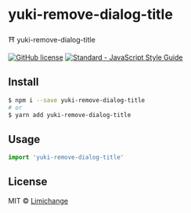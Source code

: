 # yuki-remove-dialog-title
⛩ yuki-remove-dialog-title

[![GitHub license](https://img.shields.io/badge/license-MIT-blue.svg?style=flat-square)](https://raw.githubusercontent.com/limichange/yuki-git-commit/master/LICENSE)
[![Standard - JavaScript Style Guide](https://img.shields.io/badge/code%20style-standard-brightgreen.svg?style=flat-square)](http://standardjs.com/)

## Install
```bash
$ npm i --save yuki-remove-dialog-title
# or
$ yarn add yuki-remove-dialog-title
```

## Usage
```js
import 'yuki-remove-dialog-title'
```

## License
MIT © [Limichange](https://github.com/limichange)
